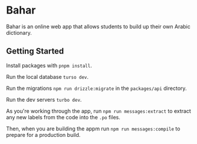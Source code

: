 # Bahar

Bahar is an online web app that allows students to build up their own Arabic dictionary.

## Getting Started

Install packages with `pnpm install`.

Run the local database `turso dev`.

Run the migrations `npm run drizzle:migrate` in the `packages/api` directory.

Run the dev servers `turbo dev`.

As you're working through the app, run `npm run messages:extract` to extract any new labels from the code into the `.po` files.

Then, when you are building the appm run `npm run messages:compile` to prepare for a production build.
